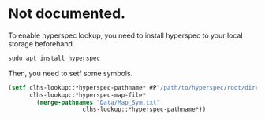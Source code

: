 # Not documented.

To enable hyperspec lookup, you need to install hyperspec to your local storage beforehand.

```lisp
sudo apt install hyperspec
```

Then, you need to setf some symbols.

```lisp
(setf clhs-lookup::*hyperspec-pathname* #P"/path/to/hyperspec/root/directory/"
      clhs-lookup::*hyperspec-map-file*
        (merge-pathnames "Data/Map_Sym.txt"
	                 clhs-lookup::*hyperspec-pathname*))
```
